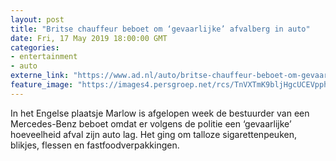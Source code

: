 ```yaml
---
layout: post
title: "Britse chauffeur beboet om ‘gevaarlijke’ afvalberg in auto"
date: Fri, 17 May 2019 18:00:00 GMT
categories: 
- entertainment 
- auto 
externe_link: "https://www.ad.nl/auto/britse-chauffeur-beboet-om-gevaarlijke-afvalberg-in-auto~a5bde167/"
feature_image: "https://images4.persgroep.net/rcs/TnVXTmK9bljHgcUCEVpphnLW5yQ/diocontent/148614895/_fitwidth/400/?appId=21791a8992982cd8da851550a453bd7f&quality=0.7"
---
```


In het Engelse plaatsje Marlow is afgelopen week de bestuurder van een Mercedes-Benz beboet omdat er volgens de politie een ‘gevaarlijke’ hoeveelheid afval zijn auto lag. Het ging om talloze sigarettenpeuken, blikjes, flessen en fastfoodverpakkingen.
